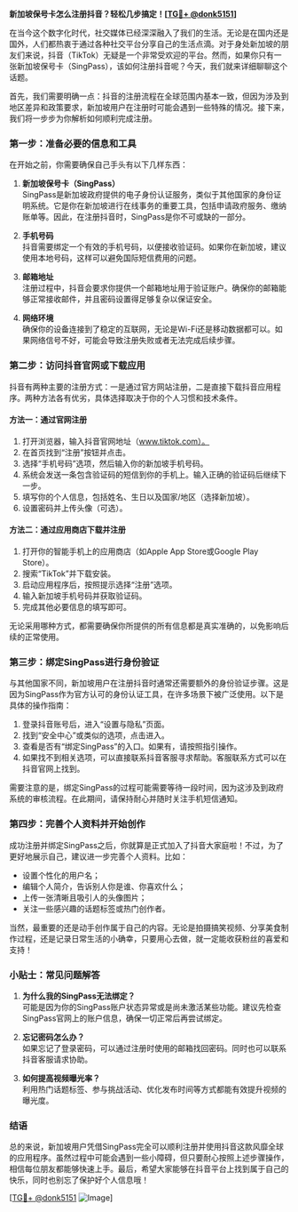 **新加坡保号卡怎么注册抖音？轻松几步搞定！[[TG💪+ @donk5151](https://t.me/s/donk5151)]**

在当今这个数字化时代，社交媒体已经深深融入了我们的生活。无论是在国内还是国外，人们都热衷于通过各种社交平台分享自己的生活点滴。对于身处新加坡的朋友们来说，抖音（TikTok）无疑是一个非常受欢迎的平台。然而，如果你只有一张新加坡保号卡（SingPass），该如何注册抖音呢？今天，我们就来详细聊聊这个话题。

首先，我们需要明确一点：抖音的注册流程在全球范围内基本一致，但因为涉及到地区差异和政策要求，新加坡用户在注册时可能会遇到一些特殊的情况。接下来，我们将一步步为你解析如何顺利完成注册。

### **第一步：准备必要的信息和工具**

在开始之前，你需要确保自己手头有以下几样东西：

1. **新加坡保号卡（SingPass）**  
   SingPass是新加坡政府提供的电子身份认证服务，类似于其他国家的身份证明系统。它是你在新加坡进行在线事务的重要工具，包括申请政府服务、缴纳账单等。因此，在注册抖音时，SingPass是你不可或缺的一部分。

2. **手机号码**  
   抖音需要绑定一个有效的手机号码，以便接收验证码。如果你在新加坡，建议使用本地号码，这样可以避免国际短信费用的问题。

3. **邮箱地址**  
   注册过程中，抖音会要求你提供一个邮箱地址用于验证账户。确保你的邮箱能够正常接收邮件，并且密码设置得足够复杂以保证安全。

4. **网络环境**  
   确保你的设备连接到了稳定的互联网，无论是Wi-Fi还是移动数据都可以。如果网络信号不好，可能会导致注册失败或者无法完成后续步骤。

### **第二步：访问抖音官网或下载应用**

抖音有两种主要的注册方式：一是通过官方网站注册，二是直接下载抖音应用程序。两种方法各有优劣，具体选择取决于你的个人习惯和技术条件。

#### **方法一：通过官网注册**
1. 打开浏览器，输入抖音官网地址（www.tiktok.com）。  
2. 在首页找到“注册”按钮并点击。  
3. 选择“手机号码”选项，然后输入你的新加坡手机号码。  
4. 系统会发送一条包含验证码的短信到你的手机上。输入正确的验证码后继续下一步。  
5. 填写你的个人信息，包括姓名、生日以及国家/地区（选择新加坡）。  
6. 设置密码并上传头像（可选）。  

#### **方法二：通过应用商店下载并注册**
1. 打开你的智能手机上的应用商店（如Apple App Store或Google Play Store）。  
2. 搜索“TikTok”并下载安装。  
3. 启动应用程序后，按照提示选择“注册”选项。  
4. 输入新加坡手机号码并获取验证码。  
5. 完成其他必要信息的填写即可。

无论采用哪种方式，都需要确保你所提供的所有信息都是真实准确的，以免影响后续的正常使用。

### **第三步：绑定SingPass进行身份验证**

与其他国家不同，新加坡用户在注册抖音时通常还需要额外的身份验证步骤。这是因为SingPass作为官方认可的身份认证工具，在许多场景下被广泛使用。以下是具体的操作指南：

1. 登录抖音账号后，进入“设置与隐私”页面。  
2. 找到“安全中心”或类似的选项，点击进入。  
3. 查看是否有“绑定SingPass”的入口。如果有，请按照指引操作。  
4. 如果找不到相关选项，可以直接联系抖音客服寻求帮助。客服联系方式可以在抖音官网上找到。

需要注意的是，绑定SingPass的过程可能需要等待一段时间，因为这涉及到政府系统的审核流程。在此期间，请保持耐心并随时关注手机短信通知。

### **第四步：完善个人资料并开始创作**

成功注册并绑定SingPass之后，你就算是正式加入了抖音大家庭啦！不过，为了更好地展示自己，建议进一步完善个人资料。比如：

- 设置个性化的用户名；
- 编辑个人简介，告诉别人你是谁、你喜欢什么；
- 上传一张清晰且吸引人的头像图片；
- 关注一些感兴趣的话题标签或热门创作者。

当然，最重要的还是动手创作属于自己的内容。无论是拍摄搞笑视频、分享美食制作过程，还是记录日常生活的小确幸，只要用心去做，就一定能收获粉丝的喜爱和支持！

### **小贴士：常见问题解答**

1. **为什么我的SingPass无法绑定？**  
   可能是因为你的SingPass账户状态异常或是尚未激活某些功能。建议先检查SingPass官网上的账户信息，确保一切正常后再尝试绑定。

2. **忘记密码怎么办？**  
   如果忘记了登录密码，可以通过注册时使用的邮箱找回密码。同时也可以联系抖音客服请求协助。

3. **如何提高视频曝光率？**  
   利用热门话题标签、参与挑战活动、优化发布时间等方式都能有效提升视频的曝光度。

### **结语**

总的来说，新加坡用户凭借SingPass完全可以顺利注册并使用抖音这款风靡全球的应用程序。虽然过程中可能会遇到一些小障碍，但只要耐心按照上述步骤操作，相信每位朋友都能够快速上手。最后，希望大家能够在抖音平台上找到属于自己的快乐，同时也别忘了保护好个人信息哦！

[[TG💪+ @donk5151](https://t.me/s/donk5151) ![Image](https://i.postimg.cc/rwNCRYN7/Snipaste-2025-04-30-17-27-05.png)]